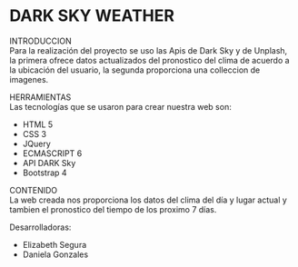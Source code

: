 # DARK SKY WEATHER

INTRODUCCION  
Para la realización del proyecto se uso las Apis de Dark Sky y de Unplash, la primera ofrece datos actualizados del pronostico del clima de acuerdo a la ubicación del usuario, la segunda proporciona una colleccion de imagenes.

HERRAMIENTAS  
Las tecnologías que se usaron para crear nuestra web son:
- HTML 5
- CSS 3
- JQuery
- ECMASCRIPT 6
- API DARK Sky
- Bootstrap 4

CONTENIDO  
La web creada nos proporciona los datos del clima del día y lugar actual y tambien el pronostico del tiempo de los proximo 7 días.


Desarrolladoras: 
- Elizabeth Segura
- Daniela Gonzales






  






